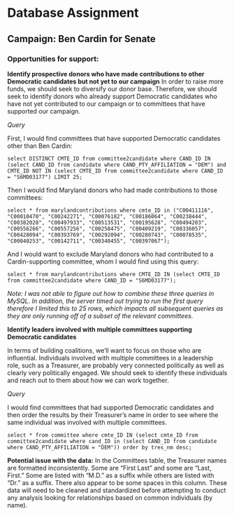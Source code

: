 # Database Assignment

## Campaign: Ben Cardin for Senate

### Opportunities for support:

**Identify prospective donors who have made contributions to other Democratic candidates but not yet to our campaign**
In order to raise more funds, we should seek to diversify our donor base.  Therefore, we should seek to identify donors who already support Democratic candidates who have not yet contributed to our campaign or to committees that have supported our campaign.

*Query*

First, I would find committees that have supported Democratic candidates other than Ben Cardin:

```
select DISTINCT CMTE_ID from committee2candidate where CAND_ID IN (select CAND_ID from candidate where CAND_PTY_AFFILIATION = "DEM") and CMTE_ID NOT IN (select CMTE_ID from committee2candidate where CAND_ID = "S6MD03177") LIMIT 25;
```

Then I would find Maryland donors who had made contributions to those committees:

```
select * from marylandcontributions where cmte_ID in ("C00411116", "C00010470", "C00242271", "C00076182", "C00186064", "C00238444", "C00382028", "C00497933", "C00513531", "C00195628", "C00494203", "C00556266", "C00557256", "C00258475", "C00409219", "C00336057", "C00428094", "C00393769", "C00292094", "C00280743", "C00078535", "C00040253", "C00142711", "C00340455", "C00397067");
```

And I would want to exclude Maryland donors who had contributed to a Cardin-supporting committee, whom I would find using this query:

```
select * from marylandcontributions where CMTE_ID IN (select CMTE_ID from committee2candidate where CAND_ID = "S6MD03177");  
```

*Note: I was not able to figure out how to combine these three queries in MySQL.  In addition, the server timed out trying to run the first query therefore I limited this to 25 rows, which impacts all subsequent queries as they are only running off of a subset of the relevant committees.*

**Identify leaders involved with multiple committees supporting Democratic candidates**

In terms of building coalitions, we’ll want to focus on those who are influential.  Individuals involved with multiple committees in a leadership role, such as a Treasurer, are probably very connected politically as well as clearly very politically engaged.  We should seek to identify these individuals and reach out to them about how we can work together.

*Query*

I would find committees that had supported Democratic candidates and then order the results by their Treasurer’s name in order to see where the same individual was involved with multiple committees.

```
select * from committee where cmte_ID IN (select cmte_ID from committee2candidate where cand_ID in (select CAND_ID from candidate where CAND_PTY_AFFILIATION = "DEM")) order by tres_nm desc;
```

**Potential issue with the data:**
In the Committees table, the Treasurer names are formatted inconsistently.  Some are “First Last” and some are “Last, First.”  Some are listed with “M.D.” as a suffix while others are listed with “Dr.” as a suffix.  There also appear to be some spaces in this column.  These data will need to be cleaned and standardized before attempting to conduct any analysis looking for relationships based on common individuals (by name).
